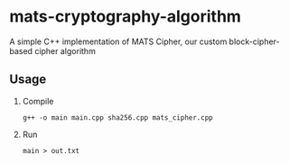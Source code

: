 # mats-cryptography-algorithm

A simple C++ implementation of MATS Cipher, our custom block-cipher-based cipher algorithm

## Usage
1. Compile

	`g++ -o main main.cpp sha256.cpp mats_cipher.cpp`

2. Run

	`main > out.txt`

